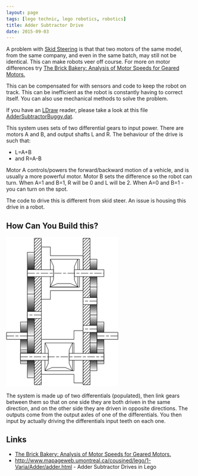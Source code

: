 ```yaml
---
layout: page
tags: [lego technic, lego robotics, robotics]
title: Adder Subtractor Drive
date: 2015-09-03
---
```

A problem with [Skid Steering](/wiki/skid_steering.html "Skid Steering") is that that two motors of the same model, from the same company, and even in the same batch, may still not be identical. This can make robots veer off course. For more on motor differences try [The Brick Bakery: Analysis of Motor Speeds for Geared Motors.](https://sjbaker.org/steve/lego/motor_speed.html)

This can be compensated for with sensors and code to keep the robot on track. This can be inefficient as the robot is constantly having to correct itself. You can also use mechanical methods to solve the problem.

If you have an [LDraw](/wiki/ldraw_system.html "The primary system for CAD representation of Lego parts") reader, please take a look at this file [AdderSubtractorBuggy.dat](/assets/downloads/AdderSubtractorBuggy.dat).

This system uses sets of two differential gears to input power. There are motors A and B, and output shafts L and R. The behaviour of the drive is such that:

* L=A+B
* and R=A-B

Motor A controls/powers the forward/backward motion of a vehicle, and is usually a more powerful motor. Motor B sets the difference so the robot can turn. When A=1 and B=1, R will be 0 and L will be 2. When A=0 and B=1 - you can turn on the spot.

The code to drive this is different from skid steer. An issue is housing this drive in a robot.

## How Can You Build this?

![Adder subtractor gear chain schematic](/galleries/gallery-1-common-images/172-addersubtractor.png)

The system is made up of two differentials (populated), then link gears between them so that on one side they are both driven in the same direction, and on the other side they are driven in opposite directions. The outputs come from the output axles of one of the differentials. You then input by actually driving the differentials input teeth on each one.

## Links

* <a href="https://sjbaker.org/steve/lego/motor_speed.html">The Brick Bakery: Analysis of Motor Speeds for Geared Motors.</a>
* <a  href="http://www.mapageweb.umontreal.ca/cousined/lego/1-Varia/Adder/adder.html" rel="external" target="_blank">http://www.mapageweb.umontreal.ca/cousined/lego/1-Varia/Adder/adder.html</a> - Adder Subtractor Drives in Lego

